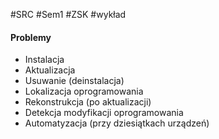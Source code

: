 #SRC #Sem1 #ZSK #wykład 
#### Problemy
- Instalacja
- Aktualizacja
- Usuwanie (deinstalacja)
- Lokalizacja oprogramowania
- Rekonstrukcja (po aktualizacji)
- Detekcja modyfikacji oprogramowania
- Automatyzacja (przy dziesiątkach urządzeń)